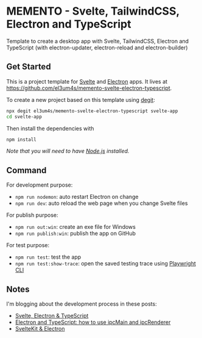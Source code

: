 # MEMENTO - Svelte, TailwindCSS, Electron and TypeScript

Template to create a desktop app with Svelte, TailwindCSS, Electron and TypeScript (with electron-updater, electron-reload and electron-builder)

## Get Started

This is a project template for [Svelte](https://svelte.dev) and [Electron](https://www.electronjs.org/) apps. It lives at https://github.com/el3um4s/memento-svelte-electron-typescript.

To create a new project based on this template using [degit](https://github.com/Rich-Harris/degit):

```bash
npx degit el3um4s/memento-svelte-electron-typescript svelte-app
cd svelte-app
```

Then install the dependencies with

```bash
npm install
```

*Note that you will need to have [Node.js](https://nodejs.org) installed.*

## Command

For development purpose:

- `npm run nodemon`: auto restart Electron on change
- `npm run dev`: auto reload the web page when you change Svelte files

For publish purpose:

- `npm run out:win`: create an exe file for Windows
- `npm run publish:win`: publish the app on GitHub

For test purpose:

- `npm run test`: test the app
- `npm run test:show-trace`: open the saved testing trace using [Playwright CLI](https://playwright.dev/docs/trace-viewer)

## Notes

I'm blogging about the development process in these posts:

- [Svelte, Electron & TypeScript](https://www.patreon.com/posts/svelte-electron-52952074)
- [Electron and TypeScript: how to use ipcMain and ipcRenderer](https://www.patreon.com/posts/electron-and-how-53505039)
- [SvelteKit & Electron](https://www.patreon.com/posts/sveltekit-53840008)